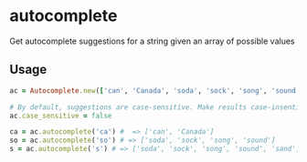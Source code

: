 # autocomplete
Get autocomplete suggestions for a string given an array of possible values

## Usage
```ruby
ac = Autocomplete.new(['can', 'Canada', 'soda', 'sock', 'song', 'sound', 'sand', 'zebra'])

# By default, suggestions are case-sensitive. Make results case-insentitive by:
ac.case_sensitive = false

ca = ac.autocomplete('ca') #  => ['can', 'Canada']
so = ac.autocomplete('so') # => ['soda', 'sock', 'song', 'sound']
s = ac.autocomplete('s') # => ['soda', 'sock', 'song', 'sound', 'sand']
```

